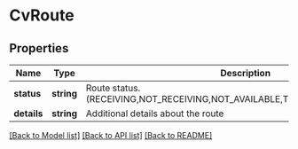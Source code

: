 # CvRoute

## Properties
Name | Type | Description | Notes
------------ | ------------- | ------------- | -------------
**status** | **string** | Route status. (RECEIVING,NOT_RECEIVING,NOT_AVAILABLE,TEMPORARY_UNAVAILABLE) | [optional] 
**details** | **string** | Additional details about the route | [optional] 

[[Back to Model list]](../README.md#documentation-for-models) [[Back to API list]](../README.md#documentation-for-api-endpoints) [[Back to README]](../README.md)



